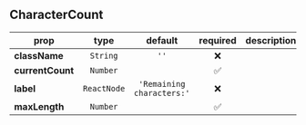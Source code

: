 ## CharacterCount

prop | type | default | required | description
---- | :----: | :-------: | :--------: | -----------
**className** | `String` | `''` | :x: | 
**currentCount** | `Number` |  | :white_check_mark: | 
**label** | `ReactNode` | `'Remaining characters:'` | :x: | 
**maxLength** | `Number` |  | :white_check_mark: | 

